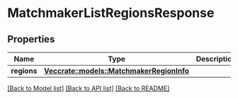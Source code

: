 # MatchmakerListRegionsResponse

## Properties

Name | Type | Description | Notes
------------ | ------------- | ------------- | -------------
**regions** | [**Vec<crate::models::MatchmakerRegionInfo>**](MatchmakerRegionInfo.md) |  | 

[[Back to Model list]](../README.md#documentation-for-models) [[Back to API list]](../README.md#documentation-for-api-endpoints) [[Back to README]](../README.md)


